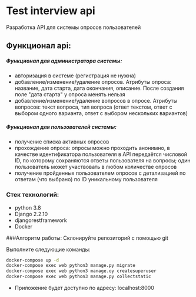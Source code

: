 # Test interview api
Разработка API для системы опросов пользователей


## Функционал api:

##### _Функционал для администратора системы:_
- авторизация в системе (регистрация не нужна)
- добавление/изменение/удаление опросов. Атрибуты опроса: название, дата старта, дата окончания, описание. После создания поле "дата старта" у опроса менять нельзя
- добавление/изменение/удаление вопросов в опросе. Атрибуты вопросов: текст вопроса, тип вопроса (ответ текстом, ответ с выбором одного варианта, ответ с выбором нескольких вариантов)

##### _Функционал для пользователей системы:_
- получение списка активных опросов
- прохождение опроса: опросы можно проходить анонимно, в качестве идентификатора пользователя в API передаётся числовой ID, по которому сохраняются ответы пользователя на вопросы; один пользователь может участвовать в любом количестве опросов
- получение пройденных пользователем опросов с детализацией по ответам (что выбрано) по ID уникальному пользователя


### Стек технологий:
  * python 3.8
  * Django 2.2.10
  * djangorestframework
  * Docker

###Алгоритм работы:
Склонируйте репозиторий с помощью git


Выполните следующие команды:

```bash
docker-compose up -d
docker-compose exec web python3 manage.py migrate
docker-compose exec web python3 manage.oy createsuperuser
docker-compose exec web python3 manage.py collectstatic
```


* Приложение будет доступно по адресу: localhost:8000
